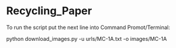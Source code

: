 # Recycling_Paper

To run the script put the next line into Command Promot/Terminal:

python download_images.py -u urls/MC-1A.txt -o images/MC-1A
